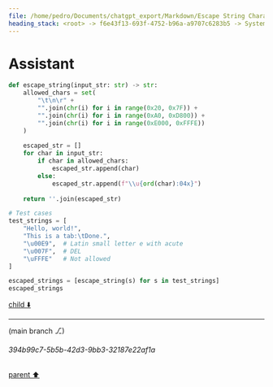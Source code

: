 ```yaml
---
file: /home/pedro/Documents/chatgpt_export/Markdown/Escape String Characters..md
heading_stack: <root> -> f6e43f13-693f-4752-b96a-a9707c6283b5 -> System -> 1f665d95-6647-451e-aeff-9380ccf0cf4f -> System -> aaa2d32f-9183-440c-94c2-108509937911 -> User -> 9b6cd32d-f3d2-427f-a245-c7fc99148973 -> Assistant -> e0638936-0b0b-4f0b-b564-1dd301c945fe -> Assistant
---
```

# Assistant

```python
def escape_string(input_str: str) -> str:
    allowed_chars = set(
        "\t\n\r" +
        "".join(chr(i) for i in range(0x20, 0x7F)) +
        "".join(chr(i) for i in range(0xA0, 0xD800)) +
        "".join(chr(i) for i in range(0xE000, 0xFFFE))
    )
    
    escaped_str = []
    for char in input_str:
        if char in allowed_chars:
            escaped_str.append(char)
        else:
            escaped_str.append(f"\\u{ord(char):04x}")
    
    return ''.join(escaped_str)

# Test cases
test_strings = [
    "Hello, world!",
    "This is a tab:\tDone.",
    "\u00E9",  # Latin small letter e with acute
    "\u007F",  # DEL
    "\uFFFE"   # Not allowed
]

escaped_strings = [escape_string(s) for s in test_strings]
escaped_strings
```

[child ⬇️](#394b99c7-5b5b-42d3-9bb3-32187e22af1a)

---

(main branch ⎇)
###### 394b99c7-5b5b-42d3-9bb3-32187e22af1a
[parent ⬆️](#e0638936-0b0b-4f0b-b564-1dd301c945fe)
